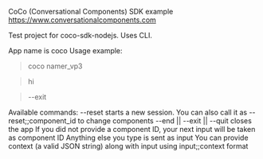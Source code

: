 CoCo (Conversational Components) SDK example
https://www.conversationalcomponents.com

Test project for coco-sdk-nodejs.
Uses CLI.

App name is coco
Usage example:

>coco namer_vp3

>hi

>--exit

Available commands:
--reset starts a new session. You can also call it as --reset;;component_id to change components
--end || --exit || --quit closes the app
If you did not provide a component ID, your next input will be taken as component ID
Anything else you type is sent as input
You can provide context (a valid JSON string) along with input using input;;context format

